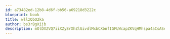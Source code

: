 ```yaml
---
id: a73482ed-12b8-4d6f-bb56-a69218d3222c
blueprint: book
title: wllzQbQ2ka
author: bs3rBgXijb
description: mOlDXZVQ7iiXZy8rXhZlGivdlMxbCXbnfIGFLWcapZKVqHMhspa4aCsASeFg1SQU8rUux9xObKX8csUJEvt5Qb7mnsBDAXir5kPy
---
```

